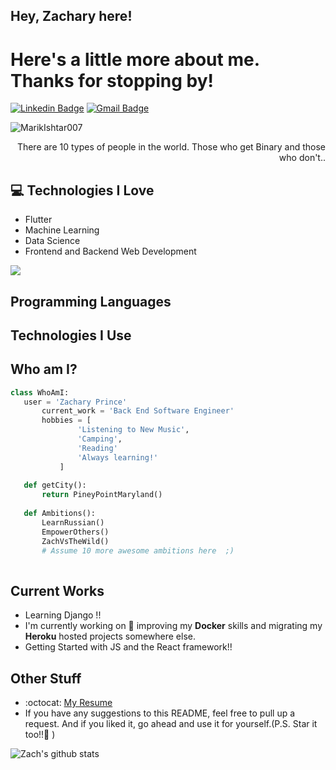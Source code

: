 ## Hey, Zachary here!

<h1>Here's a little more about me. Thanks for stopping by!</h1> 

[![Linkedin Badge](https://img.shields.io/badge/-zacharysprince-blue?style=flat-square&logo=Linkedin&logoColor=white&link=https://www.linkedin.com/in/zacharysprince/)](https://www.linkedin.com/in/zacharysprince/) [![Gmail Badge](https://img.shields.io/badge/-asterp04@gmail.com-c14438?style=flat-square&logo=Gmail&logoColor=white&link=mailto:asterp04@gmail.com)](mailto:asterp04@gmail.com)
<p align="left"> <img src="https://komarev.com/ghpvc/?username=MarikIshtar007" alt="MarikIshtar007" /> </p>

<div style="text-align: right">There are 10 types of people in the world. Those who get Binary and those who don't.. </div>

## :computer: Technologies I Love
* Flutter
* Machine Learning
* Data Science
* Frontend and Backend Web Development

<img src = "https://github-readme-stats.vercel.app/api/top-langs/?username=z-prince&layout=compact">

## Programming Languages
 
## Technologies I Use

 
 ## Who am I?
 ```python
 class WhoAmI:
 	user = 'Zachary Prince'
		current_work = 'Back End Software Engineer'
		hobbies = [
				'Listening to New Music',
				'Camping',
				'Reading'
				'Always learning!'
			]
	
	def getCity():
		return PineyPointMaryland()
	
	def Ambitions():
		LearnRussian()
		EmpowerOthers()
		ZachVsTheWild()
		# Assume 10 more awesome ambitions here  ;)
	
 ```
 
## Current Works
 * Learning Django !!
 * I'm currently working on 🔭 improving my **Docker** skills and migrating my **Heroku** hosted projects somewhere else.
 * Getting Started with JS and the React framework!!
 
## Other Stuff
  - :octocat: [My Resume](https://drive.google.com/file/d/1uxq1shtoVfoD8D4sD5MHN3drGVA50vlz/view?usp=sharing)
  - If you have any suggestions to this README, feel free to pull up a request. And if you liked it, go ahead and use it for yourself.(P.S. Star it too!!:grimacing: )

![Zach's github stats](https://github-readme-stats.vercel.app/api?username=z-prince&show_icons=true&hide=[%22issues%22])
 
 
